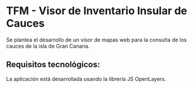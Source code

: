 # TFM - Visor de Inventario Insular de Cauces

Se plantea el desarrollo de un visor de mapas web para la consulta de los cauces de la isla de Gran Canaria.


## Requisitos tecnológicos:

La aplicación está desarrollada usando la librería JS OpenLayers.

